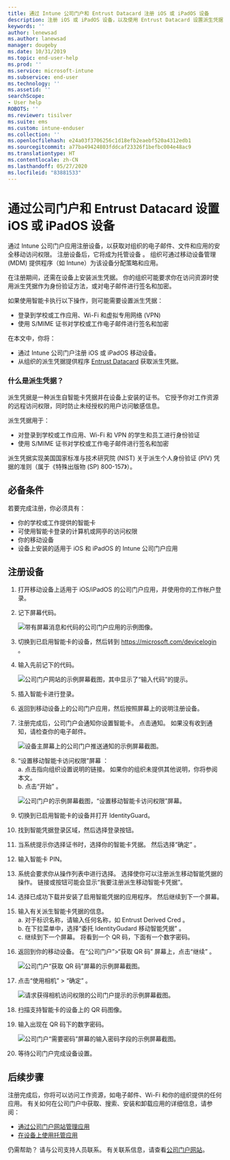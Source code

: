 ```yaml
---
title: 通过 Intune 公司门户和 Entrust Datacard 注册 iOS 或 iPadOS 设备
description: 注册 iOS 或 iPadOS 设备，以及使用 Entrust Datacard 设置派生凭据身份验证。
keywords: ''
author: lenewsad
ms.author: lanewsad
manager: dougeby
ms.date: 10/31/2019
ms.topic: end-user-help
ms.prod: ''
ms.service: microsoft-intune
ms.subservice: end-user
ms.technology: ''
ms.assetid: ''
searchScope:
- User help
ROBOTS: ''
ms.reviewer: tisilver
ms.suite: ems
ms.custom: intune-enduser
ms.collection: ''
ms.openlocfilehash: e24a03f3706256c1d18efb2eaebf520a4312edb1
ms.sourcegitcommit: a77ba49424803fddcaf23326f1befbc004e48ac9
ms.translationtype: HT
ms.contentlocale: zh-CN
ms.lasthandoff: 05/27/2020
ms.locfileid: "83881533"
---
```

# <a name="set-up-ios-or-ipados-device-with-company-portal-and-entrust-datacard"></a>通过公司门户和 Entrust Datacard 设置 iOS 或 iPadOS 设备

通过 Intune 公司门户应用注册设备，以获取对组织的电子邮件、文件和应用的安全移动访问权限。 注册设备后，它将成为托管设备  。 组织可通过移动设备管理 (MDM) 提供程序（如 Intune）为该设备分配策略和应用。  

在注册期间，还需在设备上安装派生凭据。 你的组织可能要求你在访问资源时使用派生凭据作为身份验证方法，或对电子邮件进行签名和加密。 

如果使用智能卡执行以下操作，则可能需要设置派生凭据：  

* 登录到学校或工作应用、Wi-Fi 和虚拟专用网络 (VPN)
* 使用 S/MIME 证书对学校或工作电子邮件进行签名和加密  

在本文中，你将：  

   * 通过 Intune 公司门户注册 iOS 或 iPadOS 移动设备。  
   * 从组织的派生凭据提供程序 [Entrust Datacard](https://www.entrustdatacard.com/) 获取派生凭据。  

### <a name="what-are-derived-credentials"></a>什么是派生凭据？  
派生凭据是一种派生自智能卡凭据并在设备上安装的证书。 它授予你对工作资源的远程访问权限，同时防止未经授权的用户访问敏感信息。  

派生凭据用于： 
* 对登录到学校或工作应用、Wi-Fi 和 VPN 的学生和员工进行身份验证
* 使用 S/MIME 证书对学校或工作电子邮件进行签名和加密

派生凭据实现美国国家标准与技术研究院 (NIST) 关于派生个人身份验证 (PIV) 凭据的准则（属于《特殊出版物 (SP) 800-157》）。  

## <a name="prerequisites"></a>必备条件

 若要完成注册，你必须具有：

* 你的学校或工作提供的智能卡
* 可使用智能卡登录的计算机或网亭的访问权限
* 你的移动设备
* 设备上安装的适用于 iOS 和 iPadOS 的 Intune 公司门户应用  


## <a name="enroll-device"></a>注册设备  
1. 打开移动设备上适用于 iOS/iPadOS 的公司门户应用，并使用你的工作帐户登录。  

2. 记下屏幕代码。  

    ![带有屏幕消息和代码的公司门户应用的示例图像。](./media/copy-code-intercede.png)   

3. 切换到已启用智能卡的设备，然后转到 https://microsoft.com/devicelogin 。 
4. 输入先前记下的代码。  

    ![公司门户网站的示例屏幕截图，其中显示了“输入代码”的提示。](./media/enter-code-intercede.png)   

5. 插入智能卡进行登录。   
6. 返回到移动设备上的公司门户应用，然后按照屏幕上的说明注册设备。  
7. 注册完成后，公司门户会通知你设置智能卡。 点击通知。 如果没有收到通知，请检查你的电子邮件。   

    ![设备主屏幕上的公司门户推送通知的示例屏幕截图。](./media/action-required-in-app-intercede.png)  

8. “设置移动智能卡访问权限”屏幕  ：   
    a. 点击指向组织设置说明的链接。 如果你的组织未提供其他说明，你将参阅本文。  
    b. 点击“开始”  。  

    ![公司门户的示例屏幕截图，“设置移动智能卡访问权限”屏幕。](./media/smart-card-info-intercede.png)

9. 切换到已启用智能卡的设备并打开 IdentityGuard。 
10. 找到智能凭据登录区域，然后选择登录按钮。  
11. 当系统提示你选择证书时，选择你的智能卡凭据。 然后选择“确定”  。 
12. 输入智能卡 PIN。  
13. 系统会要求你从操作列表中进行选择。 选择使你可以注册派生移动智能凭据的操作。 链接或按钮可能会显示“我要注册派生移动智能卡凭据”。   
14. 选择已成功下载并安装了启用智能凭据的应用程序。 然后继续到下一个屏幕。   
15. 输入有关派生智能卡凭据的信息。  
    a. 对于标识名称，请输入任何名称，如 Entrust Derived Cred  。  
    b. 在下拉菜单中，选择“委托 IdentityGudard 移动智能凭据”  。  
    c. 继续到下一个屏幕。 将看到一个 QR 码，下面有一个数字密码。  

16. 返回到你的移动设备。 在“公司门户”>“获取 QR 码”  屏幕上，点击“继续”  。 

    ![公司门户“获取 QR 码”屏幕的示例屏幕截图。](./media/get-qr-code-intercede.png)  
17. 点击“使用相机”   > “确定”  。  

    ![请求获得相机访问权限的公司门户提示的示例屏幕截图。](./media/allow-cp-camera-access-intercede.png)  
18. 扫描支持智能卡的设备上的 QR 码图像。  
19. 输入出现在 QR 码下的数字密码。  

    ![公司门户“需要密码”屏幕的输入密码字段的示例屏幕截图。](./media/enter-password-derived-credentials.png)   

20. 等待公司门户完成设备设置。  


## <a name="next-steps"></a>后续步骤  
注册完成后，你将可以访问工作资源，如电子邮件、Wi-Fi 和你的组织提供的任何应用。 有关如何在公司门户中获取、搜索、安装和卸载应用的详细信息，请参阅：

* [通过公司门户网站管理应用](manage-apps-cpweb.md)  
* [在设备上使用托管应用](use-managed-apps-on-your-device-ios.md)  

仍需帮助？ 请与公司支持人员联系。 有关联系信息，请查看[公司门户网站](https://go.microsoft.com/fwlink/?linkid=2010980)。  
